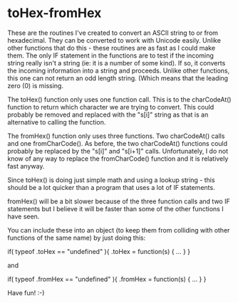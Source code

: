 # toHex-fromHex
These are the routines I've created to convert an ASCII string to or from hexadecimal.
They can be converted to work with Unicode easily.  Unlike other functions that
do this - these routines are as fast as I could make them.  The only IF statement
in the functions are to test if the incoming string really isn't a string (ie: it
is a number of some kind).  If so, it converts the incoming information into a string
and proceeds.  Unlike other functions, this one can not return an odd length string.
(Which means that the leading zero (0) is missing.

The toHex() function only uses one function call.  This is to the charCodeAt() function
to return which character we are trying to convert.  This could probably be removed and replaced
with the "s[i]" string as that is an alternative to calling the function.

The fromHex() function only uses three functions.  Two charCodeAt() calls and one fromCharCode().
As before, the two charCodeAt() functions could probably be replaced by the "s[i]" and "s[i+1]"
calls.  Unfortunately, I do not know of any way to replace the fromCharCode() function and it
is relatively fast anyway.

Since toHex() is doing just simple math and using a lookup string - this should be a lot
quicker than a program that uses a lot of IF statements.

fromHex() will be a bit slower because of the three function calls and two IF statements
but I believe it will be faster than some of the other functions I have seen.

You can include these into an object (to keep them from colliding with other functions of the same name)
by just doing this:

if( typeof <OBJ>.toHex == "undefined" ){
<OBJ>.toHex = function(s)
{
   ...
}
}

and

if( typeof <OBJ>.fromHex == "undefined" ){
<OBJ>.fromHex = function(s)
{
   ...
}
}

Have fun! :-)
